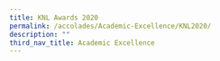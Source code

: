 ```yaml
---
title: KNL Awards 2020
permalink: /accolades/Academic-Excellence/KNL2020/
description: ""
third_nav_title: Academic Excellence
---
```


